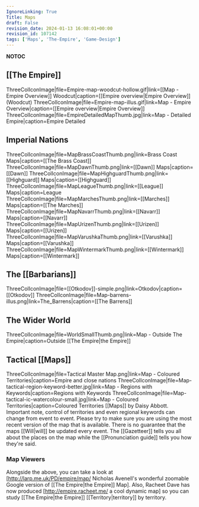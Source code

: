 ```yaml
---
IgnoreLinking: True
Title: Maps
draft: False
revision_date: 2024-01-13 16:08:01+00:00
revision_id: 107142
tags: ['Maps', 'The-Empire', 'Game-Design']
---
```


__NOTOC__
## [[The Empire]]
ThreeColIconImage|file=Empire-map-woodcut-hollow.gif|link=[[Map - Empire Overview]] Woodcut|caption=[[Empire overview|Empire Overview]] (Woodcut)
ThreeColIconImage|file=Empire-map-illus.gif|link=Map - Empire Overview|caption=[[Empire overview|Empire Overview]]
ThreeColIconImage|file=EmpireDetailedMapThumb.jpg|link=Map - Detailed Empire|caption=Empire Detailed
## Imperial Nations
ThreeColIconImage|file=MapBrassCoastThumb.png|link=Brass Coast Maps|caption=[[The Brass Coast]]
ThreeColIconImage|file=MapDawnThumb.png|link=[[Dawn]] Maps|caption=[[Dawn]]
ThreeColIconImage|file=MapHighguardThumb.png|link=[[Highguard]] Maps|caption=[[Highguard]]
ThreeColIconImage|file=MapLeagueThumb.png|link=[[League]] Maps|caption=League
ThreeColIconImage|file=MapMarchesThumb.png|link=[[Marches]] Maps|caption=[[The Marches]]
ThreeColIconImage|file=MapNavarrThumb.png|link=[[Navarr]] Maps|caption=[[Navarr]]
ThreeColIconImage|file=MapUrizenThumb.png|link=[[Urizen]] Maps|caption=[[Urizen]]
ThreeColIconImage|file=MapVarushkaThumb.png|link=[[Varushka]] Maps|caption=[[Varushka]]
ThreeColIconImage|file=MapWintermarkThumb.png|link=[[Wintermark]] Maps|caption=[[Wintermark]]
## The [[Barbarians]]
ThreeColIconImage|file=[[Otkodov]]-simple.png|link=Otkodov|caption=[[Otkodov]]
ThreeColIconImage|file=Map-barrens-illus.png|link=The_Barrens|caption=[[The Barrens]]
## The Wider World
ThreeColIconImage|file=WorldSmallThumb.png|link=Map - Outside The Empire|caption=Outside [[The Empire|the Empire]]
## Tactical [[Maps]]
ThreeColIconImage|file=Tactical Master Map.png|link=Map - Coloured Territories|caption=Empire and close nations
ThreeColIconImage|file=Map-tactical-region-keyword-better.jpg|link=Map - Regions with Keywords|caption=Regions with Keywords
ThreeColIconImage|file=Map-tactical-ic-watercolour-small.jpg|link=Map - Coloured Territories|caption=Coloured Territories
[[Maps]] by Daisy Abbott.
Important note, control of territories and even regional keywords can change from event to event. Please try to make sure you are using the most recent version of the map that is available. There is no guarantee that the maps [[Will|will]] be updated every event.
The [[Gazetteer]] tells you all about the places on the map while the [[Pronunciation guide]] tells you how they're said.
### Map Viewers
Alongside the above, you can take a look at [http://larp.me.uk/PD/empire/map/ Nicholas Avenell's wonderful zoomable Google version of [[The Empire|the Empire]] Map].
Also, Racheet Dave has now produced [http://empire.racheet.me/ a cool dynamic map] so you can study [[The Empire|the Empire]] [[Territory|territory]] by territory.